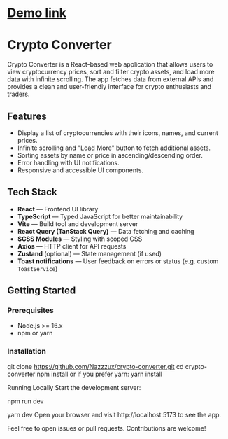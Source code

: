 # [Demo link](https://nazzzux.github.io/crypto-converter)

# Crypto Converter

Crypto Converter is a React-based web application that allows users to view cryptocurrency prices, sort and filter crypto assets, and load more data with infinite scrolling. The app fetches data from external APIs and provides a clean and user-friendly interface for crypto enthusiasts and traders.

## Features

- Display a list of cryptocurrencies with their icons, names, and current prices.
- Infinite scrolling and "Load More" button to fetch additional assets.
- Sorting assets by name or price in ascending/descending order.
- Error handling with UI notifications.
- Responsive and accessible UI components.

## Tech Stack

- **React** — Frontend UI library
- **TypeScript** — Typed JavaScript for better maintainability
- **Vite** — Build tool and development server
- **React Query (TanStack Query)** — Data fetching and caching
- **SCSS Modules** — Styling with scoped CSS
- **Axios** — HTTP client for API requests
- **Zustand** (optional) — State management (if used)
- **Toast notifications** — User feedback on errors or status (e.g. custom `ToastService`)

## Getting Started

### Prerequisites

- Node.js >= 16.x
- npm or yarn

### Installation
git clone https://github.com/Nazzzux/crypto-converter.git
cd crypto-converter
npm install
or if you prefer yarn:
yarn install


Running Locally
Start the development server:

npm run dev

yarn dev
Open your browser and visit http://localhost:5173 to see the app.

Feel free to open issues or pull requests. Contributions are welcome!
